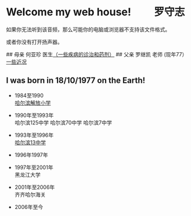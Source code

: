 # Welcome  my web house! &emsp;&emsp;罗守志 
<object height="50" width="100" data="./video/夏鸣 - 享受寂寞.mp3"></object>
<p>如果你无法听到该音频，那么可能你的电脑或浏览器不支持该文件格式。</p>
<p>或者你没有打开扬声器。</p>
## 母亲 何亚珍 医生<a href="https://deerowl.github.io/old-luo/htmls/jibing.html">（一些疾病的诊治和药剂）</a>
## 父亲 罗继凯 老师 (现年77）<a href="./htmls/father.html">一些近况</a>

## I was born in 18/10/1977 on the Earth!
*  1984至1990  
<a href="https://deerowl.github.io/old-luo/htmls/jiefang.html" width="300px">哈尔滨解放小学</a>

*  1990年至1993年  
哈尔滨125中学
哈尔滨70中学
哈尔滨7中学
*  1993年至1996年  
<a href="https://deerowl.github.io/old-luo/htmls/13.html" width="300px">哈尔滨13中学</a>

*  1996年1997年
*  1997年至2001年  
黑龙江大学  
*  2001年至2006年  
齐齐哈尔海关  
*  2006年至今    



